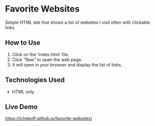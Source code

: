 # Favorite Websites

Simple HTML site that shows a list of websites I visit often with clickable links.

## How to Use

1. Click on the 'index.html' file.
2. Click "Raw" to open the web page.
3. It will open in your browser and display the list of links.

## Technologies Used

- HTML only

## Live Demo

https://lchekoff.github.io/favorite-websites/
